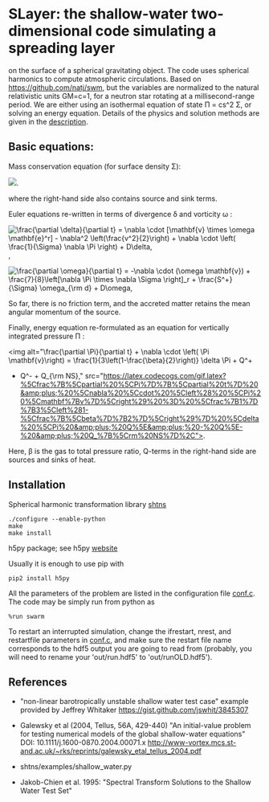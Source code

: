 # SLayer: the shallow-water two-dimensional code simulating a spreading layer
on the surface of a spherical gravitating object. The code uses
spherical harmonics to compute
atmospheric circulations. Based on https://github.com/natj/swm, but the
variables are normalized to the natural relativistic units GM=c=1, for a
neutron star rotating at a millisecond-range period.
We are either using an isothermal equation of state &Pi; = cs^2 &Sigma;, or
solving an energy equation. Details of the physics and solution methods are
given in the [description](https://github.com/pabolmasov/swarm/blob/master/slayer_art/swslayer.pdf). 

## Basic equations:

Mass conservation equation (for surface density &Sigma;):

<img src="https://latex.codecogs.com/gif.latex?%5Cfrac%7B%5Cpartial%20%5CSigma%7D%7B%5Cpartial%20t%7D%20%3D%20-%20%5Cnabla%20%5Ccdot%20%28%5CSigma%20%5Cmathbf%7Bv%7D%29%20&plus;%20S%5E&plus;%20-%20S%5E-%2C">.

where the right-hand side also contains source and sink terms. 

Euler equations re-written in terms of divergence &delta; and vorticity
&omega; :

<img alt="\frac{\partial \delta}{\partial t} = \nabla \cdot [\mathbf{v} \times
\omega \mathbf{e}^r] - \nabla^2 \left(\frac{v^2}{2}\right) + \nabla \cdot
\left( \frac{1}{\Sigma} \nabla \Pi \right) + D\delta,"
src="https://latex.codecogs.com/gif.latex?%5Cfrac%7B%5Cpartial%20%5Cdelta%7D%7B%5Cpartial%20t%7D%20%3D%20%5Cnabla%20%5Ccdot%20%5B%5Cmathbf%7Bv%7D%20%5Ctimes%20%5Comega%20%5Cmathbf%7Be%7D%5Er%5D%20-%20%5Cnabla%5E2%20%5Cleft%28%5Cfrac%7Bv%5E2%7D%7B2%7D%5Cright%29%20&amp;plus;%20%5Cnabla%20%5Ccdot%20%5Cleft%28%20%5Cfrac%7B1%7D%7B%5CSigma%7D%20%5Cnabla%20%5CPi%20%5Cright%29%20&amp;plus;%20D%5Cdelta%2C">,

<img alt="\frac{\partial \omega}{\partial t} = -\nabla \cdot (\omega \mathbf{v}) + \frac{7}{8}\left[\nabla \Pi \times \nabla \Sigma \right]_r + \frac{S^+}{\Sigma} \omega_{\rm d} + D\omega," src="https://latex.codecogs.com/gif.latex?%5Cfrac%7B%5Cpartial%20%5Comega%7D%7B%5Cpartial%20t%7D%20%3D%20-%5Cnabla%20%5Ccdot%20%28%5Comega%20%5Cmathbf%7Bv%7D%29%20&amp;plus;%20%5Cfrac%7B7%7D%7B8%7D%5Cleft%5B%5Cnabla%20%5CPi%20%5Ctimes%20%5Cnabla%20%5CSigma%20%5Cright%5D_r%20&amp;plus;%20%5Cfrac%7BS%5E&amp;plus;%7D%7B%5CSigma%7D%20%5Comega_%7B%5Crm%20d%7D%20&amp;plus;%20D%5Comega%2C">

So far, there is no friction term, and the accreted matter retains the mean
angular momentum of the source.

Finally, energy equation re-formulated as an equation for vertically
integrated pressure &Pi; :

<img alt="\frac{\partial \Pi}{\partial t} + \nabla \cdot \left( \Pi
\mathbf{v}\right) = \frac{1}{3\left(1-\frac{\beta}{2}\right)} \delta \Pi + Q^+
- Q^- + Q_{\rm NS},"
src="https://latex.codecogs.com/gif.latex?%5Cfrac%7B%5Cpartial%20%5CPi%7D%7B%5Cpartial%20t%7D%20&amp;plus;%20%5Cnabla%20%5Ccdot%20%5Cleft%28%20%5CPi%20%5Cmathbf%7Bv%7D%5Cright%29%20%3D%20%5Cfrac%7B1%7D%7B3%5Cleft%281-%5Cfrac%7B%5Cbeta%7D%7B2%7D%5Cright%29%7D%20%5Cdelta%20%5CPi%20&amp;plus;%20Q%5E&amp;plus;%20-%20Q%5E-%20&amp;plus;%20Q_%7B%5Crm%20NS%7D%2C">.

Here, &beta; is the gas to total pressure ratio, Q-terms in the right-hand
side are sources and sinks of heat. 

## Installation

Spherical harmonic transformation library [shtns](https://bitbucket.org/nschaeff/shtns)

```
./configure --enable-python
make
make install
```

h5py package; see h5py [website](http://docs.h5py.org/en/latest/index.html)

Usually it is enough to use pip with
```
pip2 install h5py
```

All the parameters of the problem are listed in the configuration file
[conf.c](https://github.com/pabolmasov/swarm/blob/master/conf.py). The code
may be simply run from python as
```
%run swarm
```

To restart an interrupted simulation, change the ifrestart, nrest, and
restartfile parameters in
[conf.c](https://github.com/pabolmasov/swarm/blob/master/conf.py), and make
sure the restart file name corresponds to the hdf5 output you are going to
read from (probably, you will need to rename your 'out/run.hdf5' to 'out/runOLD.hdf5').

## References

*  "non-linear barotropically unstable shallow water test case"
  example provided by Jeffrey Whitaker
  https://gist.github.com/jswhit/3845307

*  Galewsky et al (2004, Tellus, 56A, 429-440)
  "An initial-value problem for testing numerical models of the global
  shallow-water equations" DOI: 10.1111/j.1600-0870.2004.00071.x
  http://www-vortex.mcs.st-and.ac.uk/~rks/reprints/galewsky_etal_tellus_2004.pdf
  
*  shtns/examples/shallow_water.py

*  Jakob-Chien et al. 1995:
  "Spectral Transform Solutions to the Shallow Water Test Set"

